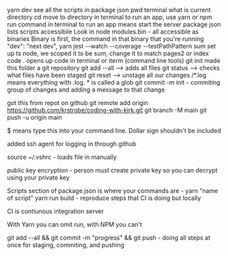 yarn dev
see all the scripts in package json
pwd terminal what is current directory
cd move to directory in terminal
to run an app, use yarn or npm run command in terminal
to run an app means start the server
package json lists scripts accessibile
Look in node modules.bin - all accessible as binaries
Binary is first, the command in that binary that you're running
"dev": "next dev",
yarn jest --watch --coverage --testPathPattern sum
set up ts node, we scoped it to be sum, change it to match pages2 or index
code . opens up code in terminal or iterm (command line tools)
git init made this folder a git repository
git add --all --> adds all files
git status --> checks what files have been staged
git reset --> unstage all our changes
/\*.log means everything with .log. \* is called a glob
git commit -m init - commiting group of changes and adding a message to that change

got this from repot on github
git remote add origin https://github.com/krstrobe/coding-with-kirk.git
git branch -M main
git push -u origin main

$ means type this into your command line. Dollar sign shouldn't be included

added ssh agent for logging in through github

source ~/.vshrc - loads file in manually

public key encryption - person must create private key so you can decrypt using your private key

Scripts section of package.json is where your commands are - yarn "name of script" yarn run build - reproduce steps that CI is doing but locally

CI is contiunous integration server

With Yarn you can omit run, with NPM you can't

git add --all && git commit -m "progress" && git push - doing all steps at once for staging, commiting, and pushing
